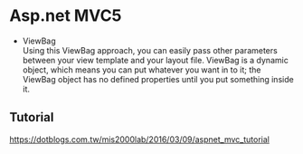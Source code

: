 Asp.net MVC5
===
* ViewBag  
Using this ViewBag approach, you can easily pass other parameters between your view template and your layout file.
ViewBag is a dynamic object, which means you can put whatever you want in to it; the ViewBag object has no defined properties until you put something inside it.

Tutorial
---
https://dotblogs.com.tw/mis2000lab/2016/03/09/aspnet_mvc_tutorial
